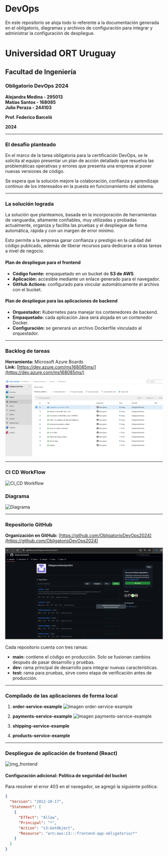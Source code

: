# DevOps
En este repositorio se aloja todo lo referente a la documentación generada en el obligatorio, diagramas y archivos de configuración para integrar y administrar la configuración de despliegue.

# Universidad ORT Uruguay

## Facultad de Ingeniería

### Obligatorio DevOps 2024

**Alejandra Medina - 295013**  
**Matías Santos - 168085**  
**Julio Peraza - 244103**

**Prof. Federico Barceló**

**2024**

---

### El desafío planteado  
En el marco de la tarea obligatoria para la certificación DevOps, se le solicita al equipo presentar un plan de acción detallado que resuelva las problemáticas operativas y errores que presenta una empresa al poner nuevas versiones de código.  


Se espera que la solución mejore la colaboración, confianza y aprendizaje continuo de los interesados en la puesta en funcionamiento del sistema.

---

### La solución lograda

La solución que planteamos, basada en la incorporación de herramientas de vanguardia, altamente confiables, muy utilizadas y probadas actualmente, organiza y facilita las pruebas y el despliegue de forma automática, rápida y con un margen de error mínimo.

Esto permite a la empresa ganar confianza y prestigio en la calidad del código publicado, además de liberar recursos para dedicarse a otras tareas a nivel de negocio.  


#### Plan de despliegue para el frontend

- **Código fuente:** empaquetado en un bucket de **S3 de AWS**.
- **Aplicación:** accesible mediante un enlace generado para el navegador.
- **GitHub Actions:** configurado para vincular automáticamente el archivo con el bucket.

#### Plan de despliegue para las aplicaciones de backend

- **Orquestador:** Kubernetes para manejar los contenedores de backend.
- **Empaquetado:** cada aplicación Java será alojada en un contenedor Docker.
- **Configuración:** se generará un archivo Dockerfile vinculado al orquestador.

---

### Backlog de tareas

**Herramienta:** Microsoft Azure Boards  
**Link:** [https://dev.azure.com/ms168085ms/](https://dev.azure.com/ms168085ms/)

![Imagen de tareas en tablero de Azure](images/TableroAzureTareas.png)

---

### CI CD WorkFlow
![CI_CD Workflow](https://github.com/user-attachments/assets/b95eee95-7204-4ab7-9b81-66f3fa1186b6)


### Diagrama

![Diagrama](https://github.com/user-attachments/assets/eb352ba0-d57e-484d-bfca-255f8a06598e)

---

### Repositorio GitHub  
**Organización en GitHub:** [https://github.com/ObligatorioDevOps2024](https://github.com/ObligatorioDevOps2024)  


![Imagen de GitHub de organización de repositorios](images/OrganizacionRepositorios.png)

Cada repositorio cuenta con tres ramas:

- **main:** contiene el código en producción. Solo se fusionan cambios después de pasar desarrollo y pruebas.
- **dev:** rama principal de desarrollo para integrar nuevas características.
- **test:** rama para pruebas, sirve como etapa de verificación antes de producción.

---



### Compilado de las aplicaciones de forma local

1. **order-service-example**
   ![Imagen order-service-example](order-service-example.png)

2. **payments-service-example**
   ![Imagen payments-service-example](payments-service-example.png)

3. **shipping-service-example**
4. **products-service-example**

---

### Despliegue de aplicación de frontend (React)


![img_frontend](https://github.com/user-attachments/assets/16ce0e80-05e2-4785-8f53-34f9956be3db)


#### Configuración adicional: Política de seguridad del bucket  
Para resolver el error 403 en el navegador, se agregó la siguiente política:  

```json
{
  "Version": "2012-10-17",
  "Statement": [
    {
      "Effect": "Allow",
      "Principal": "*",
      "Action": "s3:GetObject",
      "Resource": "arn:aws:s3:::frontend-app-obligatorio/*"
    }
  ]
}
```
